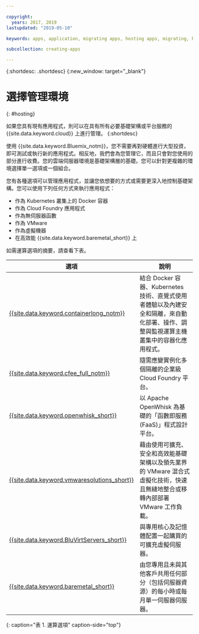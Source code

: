 ```yaml
---

copyright:
  years: 2017, 2019
lastupdated: "2019-05-10"

keywords: apps, application, migrating apps, hosting apps, migrating, hosting, migration

subcollection: creating-apps

---
```


{:shortdesc: .shortdesc}
{:new_window: target="_blank"}

# 選擇管理環境
{: #hosting}

如果您具有現有應用程式，則可以在具有所有必要基礎架構或平台服務的 {{site.data.keyword.cloud}} 上進行管理。
{:shortdesc}

使用 {{site.data.keyword.Bluemix_notm}}，您不需要再對硬體進行大型投資，即可測試或執行新的應用程式。相反地，我們會為您管理它，而且只會對您使用的部分進行收費。您的雲端伺服器環境是基礎架構層的基礎。您可以針對更複雜的環境選擇單一選項或一個組合。 

您有各種選項可以管理應用程式，並讓您依想要的方式或需要更深入地控制基礎架構。您可以使用下列任何方式來執行應用程式：

  * 作為 Kubernetes 叢集上的 Docker 容器
  * 作為 Cloud Foundry 應用程式
  * 作為無伺服器函數
  * 作為 VMware
  * 作為虛擬機器
  * 在高效能 {{site.data.keyword.baremetal_short}} 上 

如需運算選項的摘要，請查看下表。

| 選項 | 說明                                                  | 
|--------|---------------|
| [{{site.data.keyword.containerlong_notm}}](/docs/containers?topic=containers-getting-started) | 結合 Docker 容器、Kubernetes 技術、直覺式使用者體驗以及內建安全和隔離，來自動化部署、操作、調整與監視運算主機叢集中的容器化應用程式。|
| [{{site.data.keyword.cfee_full_notm}}](/docs/cloud-foundry?topic=cloud-foundry-about) | 隨需應變實例化多個隔離的企業級 Cloud Foundry 平台。|
| [{{site.data.keyword.openwhisk_short}}](/docs/openwhisk?topic=cloud-functions-getting_started) | 以 Apache OpenWhisk 為基礎的「函數即服務 (FaaS)」程式設計平台。|
| [{{site.data.keyword.vmwaresolutions_short}}](/docs/services/vmwaresolutions?topic=vmware-solutions-getting-started) | 藉由使用可擴充、安全和高效能基礎架構以及領先業界的 VMware 混合式虛擬化技術，快速且無縫地整合或移轉內部部署 VMware 工作負載。|
| [{{site.data.keyword.BluVirtServers_short}}](/docs/vsi?topic=virtual-servers-about-public-virtual-servers) | 與專用核心及記憶體配置一起購買的可擴充虛擬伺服器。|
| [{{site.data.keyword.baremetal_short}}](/docs/bare-metal?topic=bare-metal-bm-getting-started)  | 由您專用且未與其他客戶共用任何部分（包括伺服器資源）的每小時或每月單一伺服器伺服器。|
{: caption="表 1. 運算選項" caption-side="top"}

